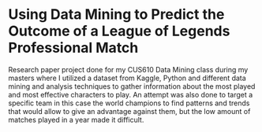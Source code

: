 # Using Data Mining to Predict the Outcome of a League of Legends Professional Match
Research paper project done for my CUS610 Data Mining class during my masters where I utilized a dataset from Kaggle, Python and different data mining and analysis techniques to gather information about the most played and most effective characters to play. An attempt was also done to target a specific team in this case the world champions to find patterns and trends that would allow to give an advantage against them, but the low amount of matches played in a year made it difficult.
